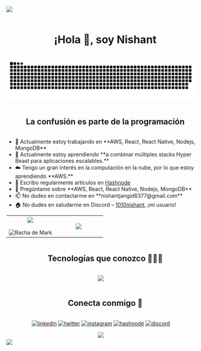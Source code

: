 <!--divisor horizontal (gradiente)-->
<img src="https://user-images.githubusercontent.com/73097560/115834477-dbab4500-a447-11eb-908a-139a6edaec5c.gif">

<!--h1 sin borde inferior-->
<div id="user-content-toc">
  <ul align="center">
    <summary><h1 style="display: inline-block">¡Hola 👋, soy Nishant</h1></summary>
  </ul>
</div>

<!--- serpiente -->
<div align="center">
  <img  src="https://github.com/1999AZZAR/1999AZZAR/blob/readme/resources/grid-snake.svg"
       alt="serpiente" />
</div>

<!--h2 sin borde inferior-->
<div id="user-content-toc">
  <ul align="center">
    <summary><h2 style="display: inline-block">La confusión es parte de la programación</h2></summary>
  </ul>
</div>

<!--Introducción-->
<ul>
  <li>🔭 Actualmente estoy trabajando en **AWS, React, React Native, Nodejs, MongoDB**</li>
  <li>🌱 Actualmente estoy aprendiendo **a combinar múltiples stacks Hyper Beast para aplicaciones escalables.**</li>
  <li>☁️ Tengo un gran interés en la computación en la nube, por lo que estoy aprendiendo **AWS.**</li>
  <li>📝 Escribo regularmente artículos en <a href="https://1010nishant.hashnode.dev/">Hashnode</a></li>
  <li>💬 Pregúntame sobre **AWS, React, React Native, Nodejs, MongoDB**</li>
  <li>📫 No dudes en contactarme en **nishantjangid6377@gmail.com**</li>
  <li>🏠 No dudes en saludarme en Discord – <a href="https://discordapp.com/users/957722095381540874">1010nishant</a>, ¡mi usuario!</li>
</ul>

<!--- estadísticas y trofeos (inicio) -->
<p align="center">
  <!--- estadísticas (inicio) -->
<table align="center">
<tr border="none">
<td width="50%" align="center">
  
  <img  align="center"  src="https://github-readme-stats.vercel.app/api?username=1010nishant&theme=dark&show_icons=true&count_private=true" />
  <br></br>
  <img  title="🔥 Obtén estadísticas de racha para tu perfil en git.io/streak-stats" alt="Racha de Mark" src="https://nirzak-streak-stats.vercel.app?user=1010nishant&theme=dark" /> 
</td>

<td width="50%" align="center">

  <img  align="center"  src="https://github-readme-stats.anuraghazra1.vercel.app/api/top-langs/?username=1010nishant&theme=dark&hide_border=false&no-bg=true&no-frame=true&langs_count=7"/>
  
  </td>
</tr>
</table>
<!--- estadísticas (fin) -->

<!--- trofeo (inicio) -->

<!--- trofeo (fin) -->

</p>        
<!--- estadísticas (fin) -->

<!--h2 sin borde inferior-->
<div id="user-content-toc">
  <ul align="center">
    <summary><h2 style="display: inline-block">Tecnologías que conozco 👨🏻‍💻</h2></summary>
  </ul>
</div>

<!--íconos de pila tecnológica-->
<p align="center">
  <a href="https://skillicons.dev">
    <img src="https://skillicons.dev/icons?i=git,aws,cpp,css,discord,docker,postgres,prisma,pug,dynamodb,express,figma,firebase,redis,github,html,java,js,linux,md,materialui,nginx,mongodb,mysql,nextjs,nodejs,postman,py,react,redux,tailwind,ts,vscode,kubernetes&perline=14" />
  </a>
</p>

<!-- Conectar conmigo -->
<!--h2 sin borde inferior-->
<div id="user-content-toc">
  <ul align="center">
    <summary><h2 style="display: inline-block">Conecta conmigo 🤝</h2></summary>
  </ul>
</div>

<!--íconos y enlaces-->
<p align="center">
<a href="https://www.linkedin.com/in/1010nishant/" target="blank"><img align="center" src="https://user-images.githubusercontent.com/88904952/234979284-68c11d7f-1acc-4f0c-ac78-044e1037d7b0.png" alt="linkedin" height="50" width="50" /></a>
<a href="https://twitter.com/1010nishant" target="blank"><img align="center" src="https://user-images.githubusercontent.com/88904952/234980676-61bfb021-ecc8-48f7-88e6-34c1b06c4a58.png" alt="twitter" height="50" width="50" /></a> 
<a href="https://www.instagram.com/nishant.jangir.1010/" target="blank"><img align="center" src="https://user-images.githubusercontent.com/88904952/234981169-2dd1e58f-4b7e-468c-8213-034ba62156c3.png" alt="instagram" height="50" width="50" /></a>
<a href="https://1010nishant.hashnode.dev/" target="blank"><img align="center" src="https://user-images.githubusercontent.com/88904952/234982196-562aea17-5532-4550-8c08-1c7cb994a541.png" alt="hashnode" height="50" width="50" /></a>
<a href="https://discordapp.com/users/957722095381540874" target="blank"><img align="center" src="https://user-images.githubusercontent.com/88904952/234982627-019fd336-6248-453c-9b05-97c13fd1d207.png" alt="discord" height="50" width="50" /></a>
</p>

<!--contador de visitas al perfil-->
<div align="center">
  <a href="https://visitcount.itsvg.in">
    <img src="https://visitcount.itsvg.in/api?id=1010nishant&icon=3&color=6" />
  </a>
</div>

<!--divisor horizontal (gradiente)-->
<img src="https://user-images.githubusercontent.com/73097560/115834477-dbab4500-a447-11eb-908a-139a6edaec5c.gif">
